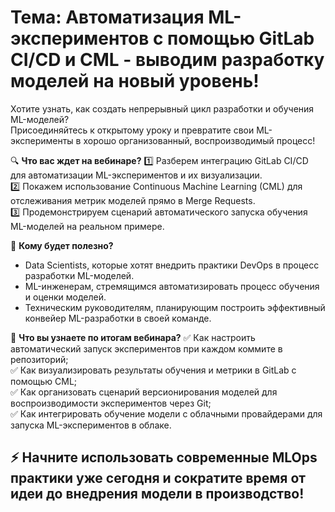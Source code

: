# Тема: Автоматизация ML-экспериментов с помощью GitLab CI/CD и CML - выводим разработку моделей на новый уровень!

Хотите узнать, как создать непрерывный цикл разработки и обучения ML-моделей?  
Присоединяйтесь к открытому уроку и превратите свои ML-эксперименты в хорошо организованный, воспроизводимый процесс!

🔍 **Что вас ждет на вебинаре?**
1️⃣ Разберем интеграцию GitLab CI/CD для автоматизации ML-экспериментов и их визуализации.  
2️⃣ Покажем использование Continuous Machine Learning (CML) для отслеживания метрик моделей прямо в Merge Requests.  
3️⃣ Продемонстрируем сценарий автоматического запуска обучения ML-моделей на реальном примере.  

👥 **Кому будет полезно?**
* Data Scientists, которые хотят внедрить практики DevOps в процесс разработки ML-моделей.  
* ML-инженерам, стремящимся автоматизировать процесс обучения и оценки моделей.  
* Техническим руководителям, планирующим построить эффективный конвейер ML-разработки в своей команде.  

🎯 **Что вы узнаете по итогам вебинара?**
✅ Как настроить автоматический запуск экспериментов при каждом коммите в репозиторий;  
✅ Как визуализировать результаты обучения и метрики в GitLab с помощью CML;  
✅ Как организовать сценарий версионирования моделей для воспроизводимости экспериментов через Git;  
✅ Как интегрировать обучение модели с облачными провайдерами для запуска ML-экспериментов в облаке.

## ⚡ Начните использовать современные MLOps практики уже сегодня и сократите время от идеи до внедрения модели в производство!